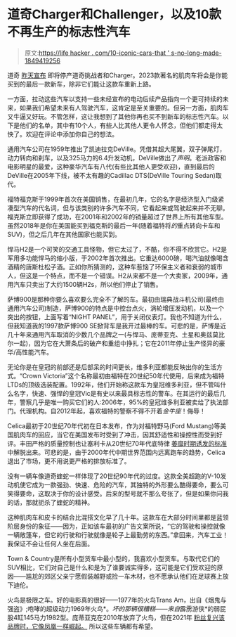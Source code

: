 # 道奇Charger和Challenger，以及10款不再生产的标志性汽车

> 原文:[https://life hacker . com/10-iconic-cars-that ' s-no-long-made-1849419256](https://lifehacker.com/10-iconic-cars-that-are-no-longer-made-1849419256)

道奇 [昨天宣布](https://jalopnik.com/the-dodge-challenger-and-charger-are-going-out-with-a-b-1849416543) 即将停产道奇挑战者和Charger。2023款著名的肌肉车将会是你能买到的最后一款新车，除非它们能让这款车重新上路。

一方面，拉动这些汽车以支持一些未经宣布的电动后续产品指向一个更可持续的未来，如果我们希望未来有人驾驶汽车，这肯定是至关重要的。但另一方面，肌肉车又牛逼又好玩。不管怎样，这让我想到了其他你再也买不到新车的标志性汽车。以下是他们的名单，其中有10个人，有些人比其他人更令人怀念，但他们都走得太快了。欢迎在评论中添加你自己的想法。

通用汽车公司在1959年推出了凯迪拉克DeVille。凭借其超大尾翼，双子弹尾灯，动力转向和刹车，以及325马力的6.4升发动机，DeVille做出了*声明*。老派政客和电影明星的最爱，这种豪华汽车有八代(有些比其他人更受欢迎)，直到最后的DeVille在2005年下线，被不太有趣的Cadillac DTS(DeVille Touring Sedan)取代。

福特福克斯于1999年首次在美国销售，在最初几年，它的名字是经济型入门级紧凑型汽车的代名词，但与该类别的许多汽车不同，它看起来或驾驶起来并不无聊。福克斯立即获得了成功，在2001年和2002年的销量超过了世界上所有其他车型。虽然2018年是你在美国能买到福克斯的最后一年(随着福特将*的*重点转向卡车和SUV)，但之后几年在其他国家也能买到。

悍马H2是一个可笑的交通工具怪物，但它太过了，不酷，你不得不欣赏它。H2是军用多功能悍马的缩小版，于2002年首次推出。它重达6000磅，喝汽油就像喝含酒精的唐斯杜松子酒。正如你所猜测的，这种车惹恼了环保主义者和衰弱的城市人，但这是一个特点，而不是一个错误。H2从来都不是一个大卖家，2009年，通用汽车只卖出了大约1500辆H2s，所以他们停止了销售。

萨博900是那种你要么喜欢要么完全不了解的车。最初由瑞典战斗机公司(最终由通用汽车公司)制造，萨博900的特点是中控台点火，涡轮增压发动机，以及一个突出的按钮，上面写着“NIGHT PANEL”，用于关闭仪表灯。我也不知道为什么，但我知道我的1997款萨博900 SE掀背车是我开过最棒的车。可悲的是，萨博是近几十年来通用汽车取消的少数几个品牌之一(与悍马、庞蒂亚克、土星和奥兹莫比尔一起)，因为它在大萧条后的破产和重组中挣扎；它在2011年停止生产怪异的豪华/高性能汽车。

无论你是在皇冠的前部还是后部呆的时间更长，维多利亚都能反映出你的生活方式。“Crown Victoria”这个名称最初由福特在20世纪50年代使用，后来成为福特LTDs的顶级选装配置。1992年，他们开始称这款车为皇冠维多利亚，但不管叫什么名字，快速、强悍的皇冠Vic是有史以来最具标志性的警车。在其运行的最后几年，警察几乎是唯一购买它们的人:2006年，95%的皇冠维多利亚被卖给了执法部门。代理机构。自2012年起，喜欢福特的警察不得不开着*金牛座*！侮辱！

Celica最初于20世纪70年代初在日本发布，作为对福特野马(Ford Mustang)等美国肌肉车的回应，当它在美国发布时受到了冲击，因其舒适性和操控性而受到好评。丰田严格的质量控制也让塞利卡从20世纪70年代底特律 [萎靡时期诱发的标准](https://jalopnik.com/these-two-ads-show-why-the-malaise-era-was-never-necess-1478545905) 中解脱出来。可悲的是，由于2000年代中期世界范围内远离跑车的趋势，Celica退出了市场，更不用说更严格的排放标准了。

没有一辆车像道奇蝰蛇一样体现了20世纪90年代的过度。这款全美超跑的V-10发动机使它成为一款强劲、快速、危险的汽车，其独特的外形要么酷得要命，要么可笑得要命，这取决于你的设计感受。后来的型号就不那么夸张了，但是如果你问我的话，那就扼杀了蝰蛇的精神。

这种肌肉车和皮卡的结合比混搭文化早了几十年。这款车在大部分时间里都是蓝领阶层身份的象征——因为，正如该车最初的广告文案所说，“它的驾驶和操控就像一辆敞篷车，但它的行驶和行驶就像是轮子上最勤劳的东西。”拿回来，汽车工业！我保证不会让任何人坐在后面。

Town & Country是所有小型货车中最小型的，我喜欢小型货车。与取代它们的SUV相比，它们对自己是什么和是为了谁要诚实得多，这可能是它们受欢迎的原因——尴尬的郊区父亲宁愿假装越野或捡一车木材，也不愿承认他们在足球赛上放下迪伦。

火鸟是极限之车。好的电影真的很好——1977年的火鸟Trans Am，出自《烟鬼与强盗》;咆哮的超级动力1969年火鸟*。*坏的那辆很糟糕*——*来自*霹雳游侠*的弱屁股4缸145马力1982型。庞蒂亚克在2010年放弃了火鸟，但在2021年 [粉丝复兴该品牌时，它像凤凰一样崛起。](https://www.hotcars.com/facts-we-learned-about-2021-pontiac-trans-am-firebird/) 所以这些车辆都有希望。